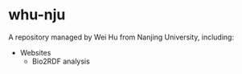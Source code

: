 # whu-nju
A repository managed by Wei Hu from Nanjing University, including:

+ Websites
  - Bio2RDF analysis
